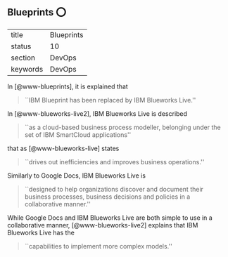 ## Blueprints :o:


|          |                |
| -------- | -------------- |
| title    | Blueprints     | 
| status   | 10             |
| section  | DevOps         |
| keywords | DevOps         |



In [@www-blueprints], it is explained that

> ``IBM Blueprint has been replaced by IBM Blueworks Live.''

In [@www-blueworks-live2],
IBM Blueworks Live is described

> ``as a cloud-based business process modeller, belonging under the
> set of IBM SmartCloud applications''


that as [@www-blueworks-live] states

> ``drives out inefficiencies and improves business operations.''

Similarly to
Google Docs, IBM Blueworks Live is

> ``designed to help organizations discover and document their
> business processes, business decisions and policies in a
> collaborative manner.''

While Google Docs and IBM
Blueworks Live are both simple to use in a collaborative manner,
 [@www-blueworks-live2] explains that IBM Blueworks Live has the


> ``capabilities to implement more complex models.''


